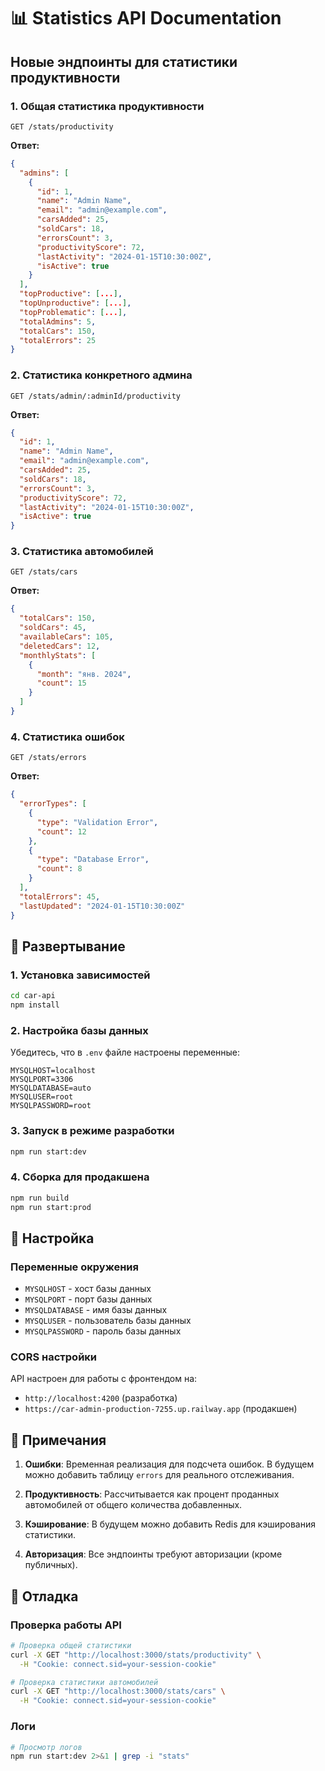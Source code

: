 # 📊 Statistics API Documentation

## Новые эндпоинты для статистики продуктивности

### 1. Общая статистика продуктивности
```
GET /stats/productivity
```

**Ответ:**
```json
{
  "admins": [
    {
      "id": 1,
      "name": "Admin Name",
      "email": "admin@example.com",
      "carsAdded": 25,
      "soldCars": 18,
      "errorsCount": 3,
      "productivityScore": 72,
      "lastActivity": "2024-01-15T10:30:00Z",
      "isActive": true
    }
  ],
  "topProductive": [...],
  "topUnproductive": [...],
  "topProblematic": [...],
  "totalAdmins": 5,
  "totalCars": 150,
  "totalErrors": 25
}
```

### 2. Статистика конкретного админа
```
GET /stats/admin/:adminId/productivity
```

**Ответ:**
```json
{
  "id": 1,
  "name": "Admin Name",
  "email": "admin@example.com",
  "carsAdded": 25,
  "soldCars": 18,
  "errorsCount": 3,
  "productivityScore": 72,
  "lastActivity": "2024-01-15T10:30:00Z",
  "isActive": true
}
```

### 3. Статистика автомобилей
```
GET /stats/cars
```

**Ответ:**
```json
{
  "totalCars": 150,
  "soldCars": 45,
  "availableCars": 105,
  "deletedCars": 12,
  "monthlyStats": [
    {
      "month": "янв. 2024",
      "count": 15
    }
  ]
}
```

### 4. Статистика ошибок
```
GET /stats/errors
```

**Ответ:**
```json
{
  "errorTypes": [
    {
      "type": "Validation Error",
      "count": 12
    },
    {
      "type": "Database Error",
      "count": 8
    }
  ],
  "totalErrors": 45,
  "lastUpdated": "2024-01-15T10:30:00Z"
}
```

## 🚀 Развертывание

### 1. Установка зависимостей
```bash
cd car-api
npm install
```

### 2. Настройка базы данных
Убедитесь, что в `.env` файле настроены переменные:
```env
MYSQLHOST=localhost
MYSQLPORT=3306
MYSQLDATABASE=auto
MYSQLUSER=root
MYSQLPASSWORD=root
```

### 3. Запуск в режиме разработки
```bash
npm run start:dev
```

### 4. Сборка для продакшена
```bash
npm run build
npm run start:prod
```

## 🔧 Настройка

### Переменные окружения
- `MYSQLHOST` - хост базы данных
- `MYSQLPORT` - порт базы данных
- `MYSQLDATABASE` - имя базы данных
- `MYSQLUSER` - пользователь базы данных
- `MYSQLPASSWORD` - пароль базы данных

### CORS настройки
API настроен для работы с фронтендом на:
- `http://localhost:4200` (разработка)
- `https://car-admin-production-7255.up.railway.app` (продакшен)

## 📝 Примечания

1. **Ошибки**: Временная реализация для подсчета ошибок. В будущем можно добавить таблицу `errors` для реального отслеживания.

2. **Продуктивность**: Рассчитывается как процент проданных автомобилей от общего количества добавленных.

3. **Кэширование**: В будущем можно добавить Redis для кэширования статистики.

4. **Авторизация**: Все эндпоинты требуют авторизации (кроме публичных).

## 🐛 Отладка

### Проверка работы API
```bash
# Проверка общей статистики
curl -X GET "http://localhost:3000/stats/productivity" \
  -H "Cookie: connect.sid=your-session-cookie"

# Проверка статистики автомобилей
curl -X GET "http://localhost:3000/stats/cars" \
  -H "Cookie: connect.sid=your-session-cookie"
```

### Логи
```bash
# Просмотр логов
npm run start:dev 2>&1 | grep -i "stats"
```
